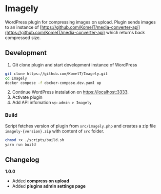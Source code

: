 # Imagely

WordPress plugin for compressing images on upload.
Plugin sends images to an instance of [https://github.com/KomelT/media-converter-api](https://github.com/KomelT/media-converter-api) which returns back compressed size.

## Development

1. Git clone plugin and start development instance of WordPress

```bash
git clone https://github.com/KomelT/Imagely.git
cd Imagely
docker compose -f docker-compose.dev.yaml up
```

2. Continue WordPress instalation on [https://localhost:3333](https://localhost:3333).
3. Activate plugin
4. Add API infomation `wp-admin > Imagely`

### Build

Script fetches version of plugin from `src/imagely.php` and creates a zip file `imagely-{version}.zip` with content of `src` folder.

```bash
chmod +x ./scripts/build.sh
yarn run build
```

## Changelog

**1.0.0**

- Added **compress on upload**
- Added **plugins admin settings page**
